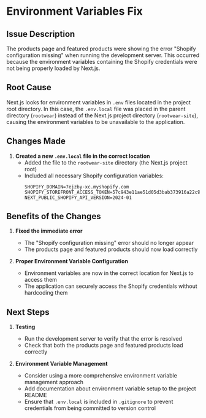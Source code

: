 # Environment Variables Fix

## Issue Description

The products page and featured products were showing the error "Shopify configuration missing" when running the development server. This occurred because the environment variables containing the Shopify credentials were not being properly loaded by Next.js.

## Root Cause

Next.js looks for environment variables in `.env` files located in the project root directory. In this case, the `.env.local` file was placed in the parent directory (`rootwear`) instead of the Next.js project directory (`rootwear-site`), causing the environment variables to be unavailable to the application.

## Changes Made

1. **Created a new `.env.local` file in the correct location**
   - Added the file to the `rootwear-site` directory (the Next.js project root)
   - Included all necessary Shopify configuration variables:
     ```
     SHOPIFY_DOMAIN=7ejzby-xc.myshopify.com
     SHOPIFY_STOREFRONT_ACCESS_TOKEN=57c943e11ae51d05d3bab373916a22c9
     NEXT_PUBLIC_SHOPIFY_API_VERSION=2024-01
     ```

## Benefits of the Changes

1. **Fixed the immediate error**
   - The "Shopify configuration missing" error should no longer appear
   - The products page and featured products should now load correctly

2. **Proper Environment Variable Configuration**
   - Environment variables are now in the correct location for Next.js to access them
   - The application can securely access the Shopify credentials without hardcoding them

## Next Steps

1. **Testing**
   - Run the development server to verify that the error is resolved
   - Check that both the products page and featured products load correctly

2. **Environment Variable Management**
   - Consider using a more comprehensive environment variable management approach
   - Add documentation about environment variable setup to the project README
   - Ensure that `.env.local` is included in `.gitignore` to prevent credentials from being committed to version control